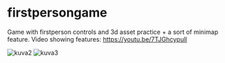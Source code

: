 # firstpersongame
Game with firstperson controls and 3d asset practice + a sort of minimap feature.
Video showing features: https://youtu.be/7TJGhcypulI

![kuva2](https://user-images.githubusercontent.com/61183450/230627222-b39ecb10-e630-4554-9f3f-a06738248614.jpg)
![kuva3](https://user-images.githubusercontent.com/61183450/230627242-502c0990-2368-4fab-a0c0-c803e44af2b3.jpg)
